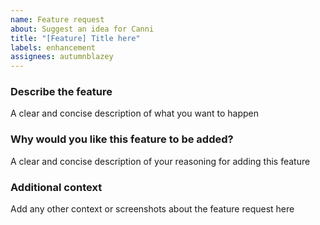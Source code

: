 ```yaml
---
name: Feature request
about: Suggest an idea for Canni
title: "[Feature] Title here"
labels: enhancement
assignees: autumnblazey
---
```


### Describe the feature

A clear and concise description of what you want to happen

### Why would you like this feature to be added?

A clear and concise description of your reasoning for adding this feature

### Additional context

Add any other context or screenshots about the feature request here
